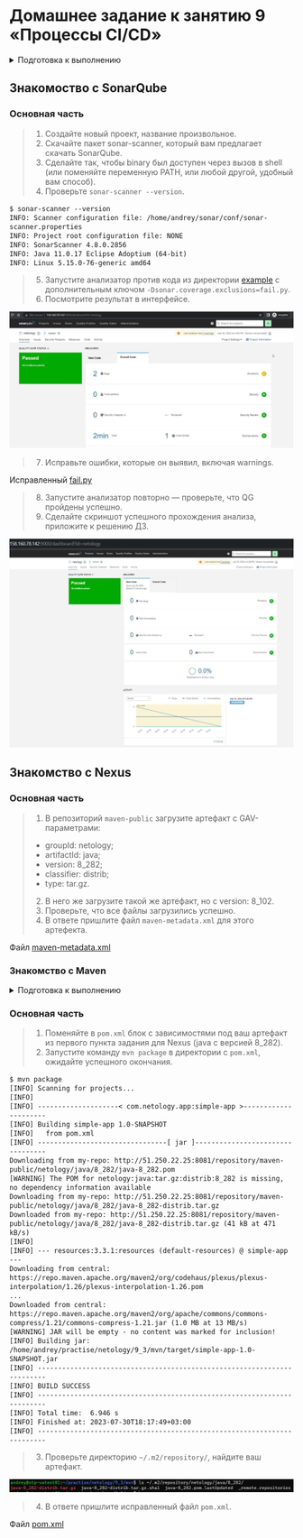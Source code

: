 # Домашнее задание к занятию 9 «Процессы CI/CD»


<details>
  <summary>Подготовка к выполнению</summary>

>1. Создайте два VM в Yandex Cloud с параметрами: 2CPU 4RAM Centos7 (остальное по минимальным требованиям).
>2. Пропишите в [inventory](./infrastructure/inventory/cicd/hosts.yml) [playbook](./infrastructure/site.yml) созданные хосты.
>3. Добавьте в [files](./infrastructure/files/) файл со своим публичным ключом (id_rsa.pub). Если ключ называется иначе — найдите таску в плейбуке, которая использует id_rsa.pub имя, и исправьте на своё.
>4. Запустите playbook, ожидайте успешного завершения.
>5. Проверьте готовность SonarQube через [браузер](http://localhost:9000).
>6. Зайдите под admin\admin, поменяйте пароль на свой.
>7.  Проверьте готовность Nexus через [бразуер](http://localhost:8081).
>8. Подключитесь под admin\admin123, поменяйте пароль, сохраните анонимный доступ.

<p align="center">
  <img  src=".//scr/1.jpg"><img  src=".//scr/2.jpg"><img  src=".//scr/3.jpg"><img  src=".//scr/4.jpg">
</p>

</details>

## Знакомоство с SonarQube

### Основная часть

>1. Создайте новый проект, название произвольное.
>2. Скачайте пакет sonar-scanner, который вам предлагает скачать SonarQube.
>3. Сделайте так, чтобы binary был доступен через вызов в shell (или поменяйте переменную PATH, или любой другой, удобный вам способ).
>6. Проверьте `sonar-scanner --version`.

```shell
$ sonar-scanner --version
INFO: Scanner configuration file: /home/andrey/sonar/conf/sonar-scanner.properties
INFO: Project root configuration file: NONE
INFO: SonarScanner 4.8.0.2856
INFO: Java 11.0.17 Eclipse Adoptium (64-bit)
INFO: Linux 5.15.0-76-generic amd64
```

>5. Запустите анализатор против кода из директории [example](./example) с дополнительным ключом `-Dsonar.coverage.exclusions=fail.py`.
>6. Посмотрите результат в интерфейсе.

<p align="center">
  <img  src=".//scr/5.jpg">
</p>

>7. Исправьте ошибки, которые он выявил, включая warnings.

Исправленный [fail.py](https://github.com/ercuru/devops-netology/blob/main/09/09-03/fail.py)

>8. Запустите анализатор повторно — проверьте, что QG пройдены успешно.
>9. Сделайте скриншот успешного прохождения анализа, приложите к решению ДЗ.

<p align="center">
  <img  src=".//scr/6.jpg">
</p>

## Знакомство с Nexus

### Основная часть

>1. В репозиторий `maven-public` загрузите артефакт с GAV-параметрами:
>
> *    groupId: netology;
> *    artifactId: java;
> *    version: 8_282;
> *    classifier: distrib;
> *    type: tar.gz.
>   
>2. В него же загрузите такой же артефакт, но с version: 8_102.
>3. Проверьте, что все файлы загрузились успешно.
>4. В ответе пришлите файл `maven-metadata.xml` для этого артефекта.

Файл [maven-metadata.xml](https://github.com/ercuru/devops-netology/blob/main/09/09-03/maven-metadata.xml)

### Знакомство с Maven

<details>
  <summary>Подготовка к выполнению</summary>

>1. Скачайте дистрибутив с [maven](https://maven.apache.org/download.cgi).
>2. Разархивируйте, сделайте так, чтобы binary был доступен через вызов в shell (или поменяйте переменную PATH, или любой другой, удобный вам способ).
>3. Удалите из `apache-maven-<version>/conf/settings.xml` упоминание о правиле, отвергающем HTTP- соединение — раздел mirrors —> id: my-repository-http-unblocker.
>4. Проверьте `mvn --version`.

```shell
$ mvn --version
Apache Maven 3.9.3 (21122926829f1ead511c958d89bd2f672198ae9f)
Maven home: /home/andrey/apache-maven-3.9.3
Java version: 1.8.0_362, vendor: Private Build, runtime: /usr/lib/jvm/java-8-openjdk-amd64/jre
Default locale: en_US, platform encoding: UTF-8
OS name: "linux", version: "5.15.0-78-generic", arch: "amd64", family: "unix"
```

>5. Заберите директорию [mvn](./mvn) с pom.

</details>



### Основная часть

>1. Поменяйте в `pom.xml` блок с зависимостями под ваш артефакт из первого пункта задания для Nexus (java с версией 8_282).
>2. Запустите команду `mvn package` в директории с `pom.xml`, ожидайте успешного окончания.

```shell
$ mvn package
[INFO] Scanning for projects...
[INFO]
[INFO] --------------------< com.netology.app:simple-app >---------------------
[INFO] Building simple-app 1.0-SNAPSHOT
[INFO]   from pom.xml
[INFO] --------------------------------[ jar ]---------------------------------
Downloading from my-repo: http://51.250.22.25:8081/repository/maven-public/netology/java/8_282/java-8_282.pom
[WARNING] The POM for netology:java:tar.gz:distrib:8_282 is missing, no dependency information available
Downloading from my-repo: http://51.250.22.25:8081/repository/maven-public/netology/java/8_282/java-8_282-distrib.tar.gz
Downloaded from my-repo: http://51.250.22.25:8081/repository/maven-public/netology/java/8_282/java-8_282-distrib.tar.gz (41 kB at 471 kB/s)
[INFO]
[INFO] --- resources:3.3.1:resources (default-resources) @ simple-app ---
Downloading from central: https://repo.maven.apache.org/maven2/org/codehaus/plexus/plexus-interpolation/1.26/plexus-interpolation-1.26.pom
...
Downloaded from central: https://repo.maven.apache.org/maven2/org/apache/commons/commons-compress/1.21/commons-compress-1.21.jar (1.0 MB at 13 MB/s)
[WARNING] JAR will be empty - no content was marked for inclusion!
[INFO] Building jar: /home/andrey/practise/netology/9_3/mvn/target/simple-app-1.0-SNAPSHOT.jar
[INFO] ------------------------------------------------------------------------
[INFO] BUILD SUCCESS
[INFO] ------------------------------------------------------------------------
[INFO] Total time:  6.946 s
[INFO] Finished at: 2023-07-30T18:17:49+03:00
[INFO] ------------------------------------------------------------------------
```

>3. Проверьте директорию `~/.m2/repository/`, найдите ваш артефакт.

<p align="center">
  <img  src=".//scr/7.jpg">
</p>

>4. В ответе пришлите исправленный файл `pom.xml`.

Файл [pom.xml](https://github.com/ercuru/devops-netology/blob/main/09/09-03/pom.xml)
